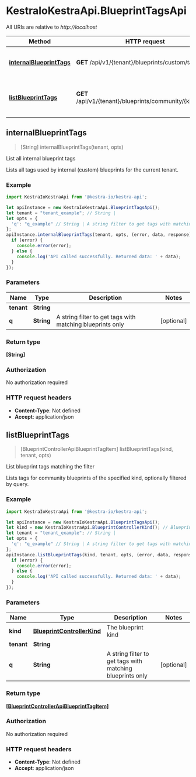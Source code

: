 # KestraIoKestraApi.BlueprintTagsApi

All URIs are relative to *http://localhost*

Method | HTTP request | Description
------------- | ------------- | -------------
[**internalBlueprintTags**](BlueprintTagsApi.md#internalBlueprintTags) | **GET** /api/v1/{tenant}/blueprints/custom/tags | List all internal blueprint tags
[**listBlueprintTags**](BlueprintTagsApi.md#listBlueprintTags) | **GET** /api/v1/{tenant}/blueprints/community/{kind}/tags | List blueprint tags matching the filter



## internalBlueprintTags

> [String] internalBlueprintTags(tenant, opts)

List all internal blueprint tags

Lists all tags used by internal (custom) blueprints for the current tenant.

### Example

```javascript
import KestraIoKestraApi from '@kestra-io/kestra-api';

let apiInstance = new KestraIoKestraApi.BlueprintTagsApi();
let tenant = "tenant_example"; // String | 
let opts = {
  'q': "q_example" // String | A string filter to get tags with matching blueprints only
};
apiInstance.internalBlueprintTags(tenant, opts, (error, data, response) => {
  if (error) {
    console.error(error);
  } else {
    console.log('API called successfully. Returned data: ' + data);
  }
});
```

### Parameters


Name | Type | Description  | Notes
------------- | ------------- | ------------- | -------------
 **tenant** | **String**|  | 
 **q** | **String**| A string filter to get tags with matching blueprints only | [optional] 

### Return type

**[String]**

### Authorization

No authorization required

### HTTP request headers

- **Content-Type**: Not defined
- **Accept**: application/json


## listBlueprintTags

> [BlueprintControllerApiBlueprintTagItem] listBlueprintTags(kind, tenant, opts)

List blueprint tags matching the filter

Lists tags for community blueprints of the specified kind, optionally filtered by query.

### Example

```javascript
import KestraIoKestraApi from '@kestra-io/kestra-api';

let apiInstance = new KestraIoKestraApi.BlueprintTagsApi();
let kind = new KestraIoKestraApi.BlueprintControllerKind(); // BlueprintControllerKind | The blueprint kind
let tenant = "tenant_example"; // String | 
let opts = {
  'q': "q_example" // String | A string filter to get tags with matching blueprints only
};
apiInstance.listBlueprintTags(kind, tenant, opts, (error, data, response) => {
  if (error) {
    console.error(error);
  } else {
    console.log('API called successfully. Returned data: ' + data);
  }
});
```

### Parameters


Name | Type | Description  | Notes
------------- | ------------- | ------------- | -------------
 **kind** | [**BlueprintControllerKind**](.md)| The blueprint kind | 
 **tenant** | **String**|  | 
 **q** | **String**| A string filter to get tags with matching blueprints only | [optional] 

### Return type

[**[BlueprintControllerApiBlueprintTagItem]**](BlueprintControllerApiBlueprintTagItem.md)

### Authorization

No authorization required

### HTTP request headers

- **Content-Type**: Not defined
- **Accept**: application/json

